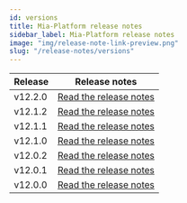 ```yaml
---
id: versions
title: Mia-Platform release notes
sidebar_label: Mia-Platform release notes
image: "img/release-note-link-preview.png"
slug: "/release-notes/versions"
---
```

| Release | Release notes                              |
|---------|--------------------------------------------|
| v12.2.0 | [Read the release notes](/release-notes/v12.2.0.md) |
| v12.1.2 | [Read the release notes](/release-notes/v12.1.2.md) |
| v12.1.1 | [Read the release notes](/release-notes/v12.1.1.md) |
| v12.1.0 | [Read the release notes](/release-notes/v12.1.0.md) |
| v12.0.2 | [Read the release notes](/release-notes/v12.0.2.md) |
| v12.0.1 | [Read the release notes](/release-notes/v12.0.1.md) |
| v12.0.0 | [Read the release notes](/release-notes/v12.0.0.md) |
